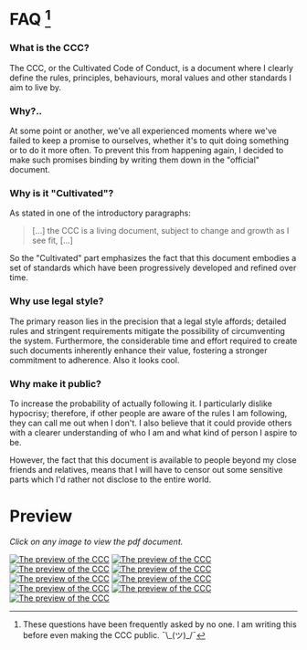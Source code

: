 # FAQ [^faq]
[^faq]: These questions have been frequently asked by no one. I am writing this
before even making the CCC public. ¯\\\_(ツ)\_/¯

### What is the CCC?
The CCC, or the Cultivated Code of Conduct, is a document where I clearly
define the rules, principles, behaviours, moral values and other standards I
aim to live by.

### Why?..
At some point or another, we've all experienced
moments where we've failed to keep a promise to ourselves, whether it's to quit
doing something or to do it more often. To prevent this from happening again, I
decided to make such promises binding by writing them down in the "official"
document.

### Why is it "Cultivated"?
As stated in one of the introductory paragraphs:

>[...] the CCC is a living document, subject to change and growth as I see fit, [...]

So the "Cultivated" part emphasizes the fact that this document embodies a set
of standards which have been progressively developed and refined
over time.

### Why use legal style?
The primary reason lies in the precision that a legal style affords; detailed
rules and stringent requirements mitigate the possibility of circumventing the
system. Furthermore, the considerable time and effort required to create such
documents inherently enhance their value, fostering a stronger commitment to
adherence. Also it looks cool.

### Why make it public?

To increase the probability of actually following it. I particularly dislike
hypocrisy; therefore, if other people are aware of the rules I am following,
they can call me out when I don't. I also believe that it could provide others
with a clearer understanding of who I am and what kind of person I aspire to
be. 

However, the fact that this document is available to people beyond my close
friends and relatives, means that I will have to censor out some sensitive parts
which I'd rather not disclose to the entire world.

# Preview
*Click on any image to view the pdf document.*
<!--PREVIEWS START-->
[![The preview of the CCC](./previews/CCC-0.jpg)](./Cultivated%20Code%20of%20Conduct.pdf)
[![The preview of the CCC](./previews/CCC-1.jpg)](./Cultivated%20Code%20of%20Conduct.pdf)
[![The preview of the CCC](./previews/CCC-2.jpg)](./Cultivated%20Code%20of%20Conduct.pdf)
[![The preview of the CCC](./previews/CCC-3.jpg)](./Cultivated%20Code%20of%20Conduct.pdf)
[![The preview of the CCC](./previews/CCC-4.jpg)](./Cultivated%20Code%20of%20Conduct.pdf)
[![The preview of the CCC](./previews/CCC-5.jpg)](./Cultivated%20Code%20of%20Conduct.pdf)
[![The preview of the CCC](./previews/CCC-6.jpg)](./Cultivated%20Code%20of%20Conduct.pdf)
[![The preview of the CCC](./previews/CCC-7.jpg)](./Cultivated%20Code%20of%20Conduct.pdf)
[![The preview of the CCC](./previews/CCC-8.jpg)](./Cultivated%20Code%20of%20Conduct.pdf)
<!--PREVIEWS FINISH-->
